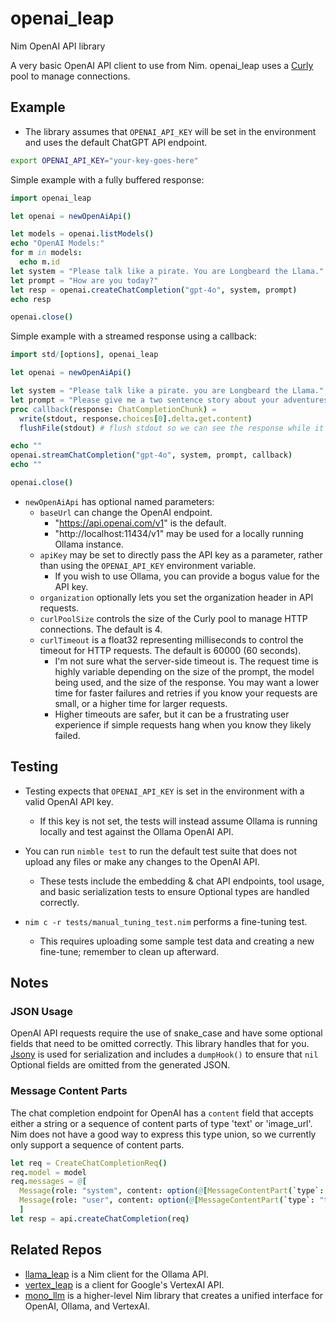 # openai_leap

Nim OpenAI API library

A very basic OpenAI API client to use from Nim.
openai_leap uses a [Curly](https://github.com/guzba/curly) pool to manage connections.

## Example

- The library assumes that `OPENAI_API_KEY` will be set in the environment and uses the default ChatGPT API endpoint.

```bash
export OPENAI_API_KEY="your-key-goes-here"
```

Simple example with a fully buffered response:
```nim
import openai_leap

let openai = newOpenAiApi()

let models = openai.listModels()
echo "OpenAI Models:"
for m in models:
  echo m.id
let system = "Please talk like a pirate. You are Longbeard the Llama."
let prompt = "How are you today?"
let resp = openai.createChatCompletion("gpt-4o", system, prompt)
echo resp

openai.close()
```

Simple example with a streamed response using a callback:
```nim
import std/[options], openai_leap

let openai = newOpenAiApi()

let system = "Please talk like a pirate. you are Longbeard the Llama."
let prompt = "Please give me a two sentence story about your adventures as a pirate."
proc callback(response: ChatCompletionChunk) =
  write(stdout, response.choices[0].delta.get.content)
  flushFile(stdout) # flush stdout so we can see the response while it is being streamed, not only on newlines

echo ""
openai.streamChatCompletion("gpt-4o", system, prompt, callback)
echo ""

openai.close()
```

- `newOpenAiApi` has optional named parameters:
  - `baseUrl` can change the OpenAI endpoint.
    - "https://api.openai.com/v1" is the default.
    - "http://localhost:11434/v1" may be used for a locally running Ollama instance.
  - `apiKey` may be set to directly pass the API key as a parameter, rather than using the `OPENAI_API_KEY` environment variable.
    - If you wish to use Ollama, you can provide a bogus value for the API key.
  - `organization` optionally lets you set the organization header in API requests.
  - `curlPoolSize` controls the size of the Curly pool to manage HTTP connections. The default is 4.
  - `curlTimeout` is a float32 representing milliseconds to control the timeout for HTTP requests. The default is 60000 (60 seconds).
    - I'm not sure what the server-side timeout is. The request time is highly variable depending on the size of the prompt, the model being used, and the size of the response. You may want a lower time for faster failures and retries if you know your requests are small, or a higher time for larger requests.
    - Higher timeouts are safer, but it can be a frustrating user experience if simple requests hang when you know they likely failed.

## Testing

- Testing expects that `OPENAI_API_KEY` is set in the environment with a valid OpenAI API key.
  - If this key is not set, the tests will instead assume Ollama is running locally and test against the Ollama OpenAI API.

- You can run `nimble test` to run the default test suite that does not upload any files or make any changes to the OpenAI API.
  - These tests include the embedding & chat API endpoints, tool usage, and basic serialization tests to ensure Optional types are handled correctly.

- `nim c -r tests/manual_tuning_test.nim` performs a fine-tuning test.
  - This requires uploading some sample test data and creating a new fine-tune; remember to clean up afterward.

## Notes

### JSON Usage

OpenAI API requests require the use of snake_case and have some optional fields that need to be omitted correctly. This library handles that for you. [Jsony](https://github.com/treeform/jsony) is used for serialization and includes a `dumpHook()` to ensure that `nil` Optional fields are omitted from the generated JSON.

### Message Content Parts

The chat completion endpoint for OpenAI has a `content` field that accepts either a string or a sequence of content parts of type 'text' or 'image_url'. Nim does not have a good way to express this type union, so we currently only support a sequence of content parts.

```nim
let req = CreateChatCompletionReq()
req.model = model
req.messages = @[
  Message(role: "system", content: option(@[MessageContentPart(`type`: "text", text: option(systemPrompt))])),
  Message(role: "user", content: option(@[MessageContentPart(`type`: "text", text: option(input))]))
  ]
let resp = api.createChatCompletion(req)
```

## Related Repos

- [llama_leap](https://github.com/monofuel/llama_leap) is a Nim client for the Ollama API.
- [vertex_leap](https://github.com/monofuel/vertex_leap) is a client for Google's VertexAI API.
- [mono_llm](https://github.com/monofuel/mono_llm) is a higher-level Nim library that creates a unified interface for OpenAI, Ollama, and VertexAI.
